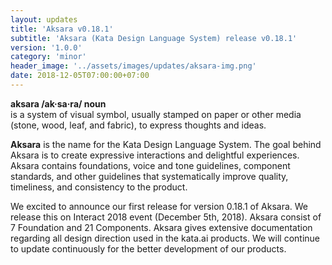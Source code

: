 ```yaml
---
layout: updates
title: 'Aksara v0.18.1'
subtitle: 'Aksara (Kata Design Language System) release v0.18.1'
version: '1.0.0'
category: 'minor'
header_image: '../assets/images/updates/aksara-img.png'
date: 2018-12-05T07:00:00+07:00
---
```


**aksara /ak·sa·ra/ noun**<br />
is a system of visual symbol, usually stamped on paper or other media (stone, wood, leaf, and fabric), to express thoughts and ideas.

**Aksara** is the name for the Kata Design Language System. The goal behind Aksara is to create expressive interactions and delightful experiences. Aksara contains foundations, voice and tone guidelines, component standards, and other guidelines that systematically improve quality, timeliness, and consistency to the product.

We excited to announce our first release for version 0.18.1 of Aksara. We release this on Interact 2018 event (December 5th, 2018). Aksara consist of 7 Foundation and 21 Components. Aksara gives extensive documentation regarding all design direction used in the kata.ai products. We will continue to update continuously for the better development of our products.
